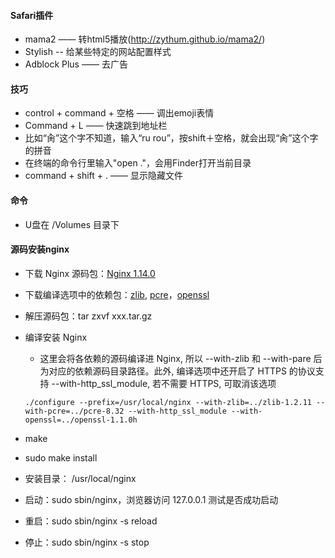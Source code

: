 #### Safari插件
 * mama2 —— 转html5播放(http://zythum.github.io/mama2/)
 * Stylish -- 给某些特定的网站配置样式
 * Adblock Plus —— 去广告

#### 技巧
 * control + command + 空格 —— 调出emoji表情
 * Command + L —— 快速跳到地址栏
 * 比如“肏”这个字不知道，输入“ru rou”，按shift＋空格，就会出现“肏”这个字的拼音
 * 在终端的命令行里输入"open ."，会用Finder打开当前目录
 * command + shift + . —— 显示隐藏文件

#### 命令
 * U盘在 /Volumes 目录下

#### 源码安装nginx
 * 下载 Nginx 源码包：[Nginx 1.14.0](http://nginx.org/en/download.html)
 * 下载编译选项中的依赖包：[zlib](http://zlib.net), [pcre](http://www.pcre.org)，[openssl](https://www.openssl.org/source/)
 * 解压源码包：tar zxvf xxx.tar.gz
 * 编译安装 Nginx
   * 这里会将各依赖的源码编译进 Nginx, 所以 --with-zlib 和 --with-pare 后为对应的依赖源码目录路径。此外, 编译选项中还开启了 HTTPS 的协议支持 --with-http_ssl_module, 若不需要 HTTPS, 可取消该选项

   ```
   ./configure --prefix=/usr/local/nginx --with-zlib=../zlib-1.2.11 --with-pcre=../pcre-8.32 --with-http_ssl_module --with-openssl=../openssl-1.1.0h
   ```

  * make  
  * sudo make install

 * 安装目录： /usr/local/nginx
 * 启动：sudo sbin/nginx，浏览器访问 127.0.0.1 测试是否成功启动
 * 重启：sudo sbin/nginx -s reload
 * 停止：sudo sbin/nginx -s stop
